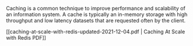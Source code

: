 Caching is a common technique to improve performance and scalability of an information system. A cache is typically an in-memory storage with high throughput and low latency datasets that are requested often by the client.

[[caching-at-scale-with-redis-updated-2021-12-04.pdf | Caching At Scale with Redis PDF]]